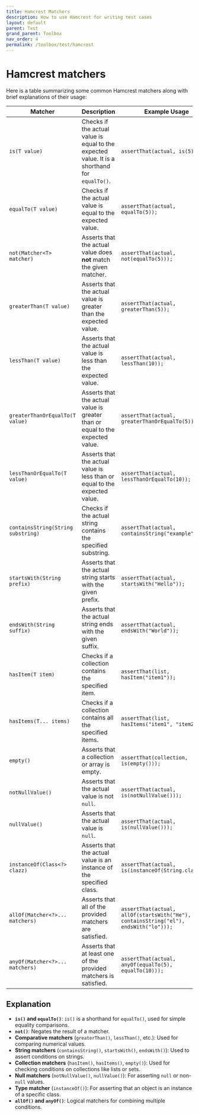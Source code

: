 ```yaml
---
title: Hamcrest Matchers
description: How to use Hamcrest for writing test cases
layout: default
parent: Test
grand_parent: Toolbox
nav_order: 4
permalink: /toolbox/test/hamcrest
---
```


# Hamcrest matchers

Here is a table summarizing some common Hamcrest matchers along with brief explanations of their usage:

| **Matcher**         | **Description**                                                                                             | **Example Usage**                                                                                             |
|---------------------|-------------------------------------------------------------------------------------------------------------|---------------------------------------------------------------------------------------------------------------|
| `is(T value)`       | Checks if the actual value is equal to the expected value. It is a shorthand for `equalTo()`.                | `assertThat(actual, is(5));`                                                                                  |
| `equalTo(T value)`  | Checks if the actual value is equal to the expected value.                                                   | `assertThat(actual, equalTo(5));`                                                                             |
| `not(Matcher<T> matcher)` | Asserts that the actual value does **not** match the given matcher.                                       | `assertThat(actual, not(equalTo(5)));`                                                                        |
| `greaterThan(T value)` | Asserts that the actual value is greater than the expected value.                                            | `assertThat(actual, greaterThan(5));`                                                                         |
| `lessThan(T value)` | Asserts that the actual value is less than the expected value.                                                | `assertThat(actual, lessThan(10));`                                                                           |
| `greaterThanOrEqualTo(T value)` | Asserts that the actual value is greater than or equal to the expected value.                               | `assertThat(actual, greaterThanOrEqualTo(5));`                                                                 |
| `lessThanOrEqualTo(T value)` | Asserts that the actual value is less than or equal to the expected value.                                  | `assertThat(actual, lessThanOrEqualTo(10));`                                                                  |
| `containsString(String substring)` | Checks if the actual string contains the specified substring.                                        | `assertThat(actual, containsString("example"));`                                                              |
| `startsWith(String prefix)` | Asserts that the actual string starts with the given prefix.                                              | `assertThat(actual, startsWith("Hello"));`                                                                    |
| `endsWith(String suffix)` | Asserts that the actual string ends with the given suffix.                                                 | `assertThat(actual, endsWith("World"));`                                                                      |
| `hasItem(T item)`   | Checks if a collection contains the specified item.                                                          | `assertThat(list, hasItem("item1"));`                                                                         |
| `hasItems(T... items)` | Checks if a collection contains all the specified items.                                                      | `assertThat(list, hasItems("item1", "item2"));`                                                               |
| `empty()`           | Asserts that a collection or array is empty.                                                                 | `assertThat(collection, is(empty()));`                                                                        |
| `notNullValue()`    | Asserts that the actual value is not `null`.                                                                 | `assertThat(actual, is(notNullValue()));`                                                                     |
| `nullValue()`       | Asserts that the actual value is `null`.                                                                     | `assertThat(actual, is(nullValue()));`                                                                        |
| `instanceOf(Class<?> clazz)` | Asserts that the actual value is an instance of the specified class.                                      | `assertThat(actual, is(instanceOf(String.class)));`                                                           |
| `allOf(Matcher<?>... matchers)` | Asserts that all of the provided matchers are satisfied.                                               | `assertThat(actual, allOf(startsWith("He"), containsString("el"), endsWith("lo")));`                           |
| `anyOf(Matcher<?>... matchers)` | Asserts that at least one of the provided matchers is satisfied.                                        | `assertThat(actual, anyOf(equalTo(5), equalTo(10)));`                                                         |

## Explanation

- **`is()` and `equalTo()`**: `is()` is a shorthand for `equalTo()`, used for simple equality comparisons.
- **`not()`**: Negates the result of a matcher.
- **Comparative matchers** (`greaterThan()`, `lessThan()`, etc.): Used for comparing numerical values.
- **String matchers** (`containsString()`, `startsWith()`, `endsWith()`): Used to assert conditions on strings.
- **Collection matchers** (`hasItem()`, `hasItems()`, `empty()`): Used for checking conditions on collections like lists or sets.
- **Null matchers** (`notNullValue()`, `nullValue()`): For asserting `null` or non-`null` values.
- **Type matcher** (`instanceOf()`): For asserting that an object is an instance of a specific class.
- **`allOf()` and `anyOf()`**: Logical matchers for combining multiple conditions.
